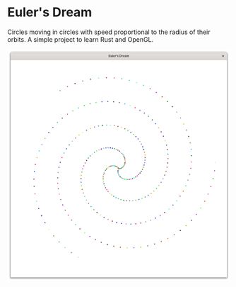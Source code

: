 # Euler's Dream
Circles moving in circles with speed proportional to the radius of their orbits. A simple project to learn Rust and OpenGL.

![Euler's Dream](demo.png)